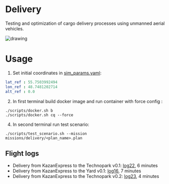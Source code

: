 # Delivery

Testing and optimization of cargo delivery processes using unmanned aerial vehicles.

<img src="https://raw.githubusercontent.com/RaccoonlabDev/innopolis_vtol_dynamics/docs/assets/delivery.png" alt="drawing"/>

# Usage

1. Set initial coordinates in [sim_params.yaml](uav_dynamics/inno_vtol_dynamics/config/sim_params.yaml):

```yaml
lat_ref : 55.7503992494
lon_ref : 48.7481202714
alt_ref : 0.0
```

2. In first terminal build docker image and run container with force config :

```
./scripts/docker.sh b
./scripts/docker.sh cq --force
```

4. In second terminal run test scenario:  

```
./scripts/test_scenario.sh --mission missions/delivery/<plan_name>.plan
```

## Flight logs

- Delivery from KazanExpress to the Technopark v0.1: [log22](https://review.px4.io/plot_app?log=3bea8e60-9f15-47ef-8954-be7cf0ae5e65), 6 minutes
- Delivery from KazanExpress to the Yard v0.1: [log16](https://review.px4.io/plot_app?log=c63a3a10-5f1f-4d51-97a9-cfa0970b9f3c), 7 minutes
- Delivery from KazanExpress to the Technopark v0.2: [log23](https://review.px4.io/plot_app?log=1c707f3e-ae76-49d5-9914-5abc0a5c5589), 4 minutes
